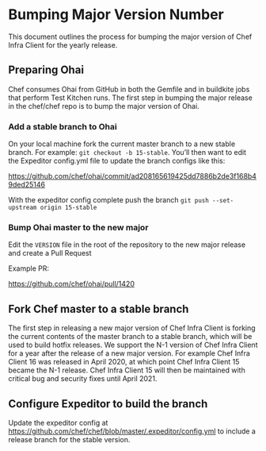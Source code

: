 # Bumping Major Version Number

This document outlines the process for bumping the major version of Chef Infra Client for the yearly release.

## Preparing Ohai

Chef consumes Ohai from GitHub in both the Gemfile and in buildkite jobs that perform Test Kitchen runs. The first step in bumping the major release in the chef/chef repo is to bump the major version of Ohai.

### Add a stable branch to Ohai

On your local machine fork the current master branch to a new stable branch. For example: `git checkout -b 15-stable`. You’ll then want to edit the Expeditor config.yml file to update the branch configs like this:

https://github.com/chef/ohai/commit/ad208165619425dd7886b2de3f168b49ded25146

With the expeditor config complete push the branch `git push --set-upstream origin 15-stable`

### Bump Ohai master to the new major

Edit the `VERSION` file in the root of the repository to the new major release and create a Pull Request

Example PR:

https://github.com/chef/ohai/pull/1420

## Fork Chef master to a stable branch

The first step in releasing a new major version of Chef Infra Client is forking the current contents of the master branch to a stable branch, which will be used to build hotfix releases. We support the N-1 version of Chef Infra Client for a year after the release of a new major version. For example Chef Infra Client 16 was released in April 2020, at which point Chef Infra Client 15 became the N-1 release. Chef Infra Client 15 will then be maintained with critical bug and security fixes until April 2021.

## Configure Expeditor to build the branch

Update the expeditor config at https://github.com/chef/chef/blob/master/.expeditor/config.yml to include a release branch for the stable version.
